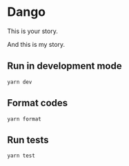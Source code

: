 # Dango

This is your story.

And this is my story.

## Run in development mode

```
yarn dev
```

## Format codes

```
yarn format
```

## Run tests

```
yarn test
```
